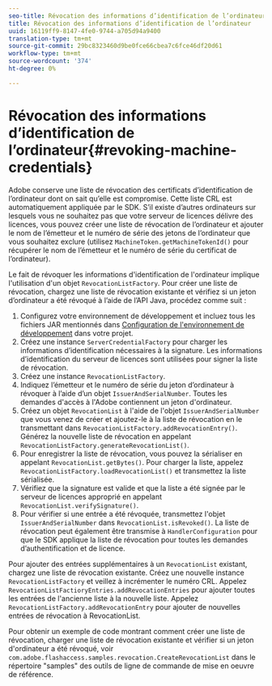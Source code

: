 ```yaml
---
seo-title: Révocation des informations d’identification de l’ordinateur
title: Révocation des informations d’identification de l’ordinateur
uuid: 16119ff9-8147-4fe0-9744-a705d94a9400
translation-type: tm+mt
source-git-commit: 29bc8323460d9be0fce66cbea7c6fce46df20d61
workflow-type: tm+mt
source-wordcount: '374'
ht-degree: 0%

---
```



# Révocation des informations d’identification de l’ordinateur{#revoking-machine-credentials}

Adobe conserve une liste de révocation des certificats d’identification de l’ordinateur dont on sait qu’elle est compromise. Cette liste CRL est automatiquement appliquée par le SDK. S’il existe d’autres ordinateurs sur lesquels vous ne souhaitez pas que votre serveur de licences délivre des licences, vous pouvez créer une liste de révocation de l’ordinateur et ajouter le nom de l’émetteur et le numéro de série des jetons de l’ordinateur que vous souhaitez exclure (utilisez `MachineToken.getMachineTokenId()` pour récupérer le nom de l’émetteur et le numéro de série du certificat de l’ordinateur).

Le fait de révoquer les informations d&#39;identification de l&#39;ordinateur implique l&#39;utilisation d&#39;un objet `RevocationListFactory`. Pour créer une liste de révocation, chargez une liste de révocation existante et vérifiez si un jeton d’ordinateur a été révoqué à l’aide de l’API Java, procédez comme suit :

1. Configurez votre environnement de développement et incluez tous les fichiers JAR mentionnés dans [Configuration de l&#39;environnement de développement](../../aaxs-protecting-content/content-setting-up-the-sdk/content-setting-up-the-dev-env.md) dans votre projet.
1. Créez une instance `ServerCredentialFactory` pour charger les informations d’identification nécessaires à la signature. Les informations d’identification du serveur de licences sont utilisées pour signer la liste de révocation.
1. Créez une instance `RevocationListFactory`.
1. Indiquez l’émetteur et le numéro de série du jeton d’ordinateur à révoquer à l’aide d’un objet `IssuerAndSerialNumber`. Toutes les demandes d&#39;accès à l&#39;Adobe contiennent un jeton d&#39;ordinateur.
1. Créez un objet `RevocationList` à l&#39;aide de l&#39;objet `IssuerAndSerialNumber` que vous venez de créer et ajoutez-le à la liste de révocation en le transmettant dans `RevocationListFactory.addRevocationEntry()`. Générez la nouvelle liste de révocation en appelant `RevocationListFactory.generateRevocationList()`.
1. Pour enregistrer la liste de révocation, vous pouvez la sérialiser en appelant `RevocationList.getBytes()`. Pour charger la liste, appelez `RevocationListFactory.loadRevocationList()` et transmettez la liste sérialisée.
1. Vérifiez que la signature est valide et que la liste a été signée par le serveur de licences approprié en appelant `RevocationList.verifySignature()`.
1. Pour vérifier si une entrée a été révoquée, transmettez l&#39;objet `IssuerAndSerialNumber` dans `RevocationList.isRevoked()`. La liste de révocation peut également être transmise à `HandlerConfiguration` pour que le SDK applique la liste de révocation pour toutes les demandes d’authentification et de licence.

Pour ajouter des entrées supplémentaires à un `RevocationList` existant, chargez une liste de révocation existante. Créez une nouvelle instance `RevocationListFactory` et veillez à incrémenter le numéro CRL. Appelez `RevocationListFactioryEntries.addRevocationEntries` pour ajouter toutes les entrées de l&#39;ancienne liste à la nouvelle liste. Appelez `RevocationListFactory.addRevocationEntry` pour ajouter de nouvelles entrées de révocation à RevocationList.

Pour obtenir un exemple de code montrant comment créer une liste de révocation, charger une liste de révocation existante et vérifier si un jeton d&#39;ordinateur a été révoqué, voir `com.adobe.flashaccess.samples.revocation.CreateRevocationList` dans le répertoire &quot;samples&quot; des outils de ligne de commande de mise en oeuvre de référence.
